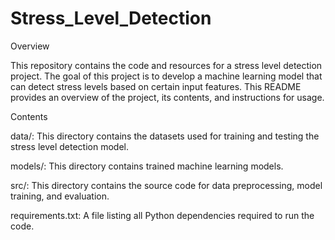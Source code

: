 # Stress_Level_Detection
Overview

This repository contains the code and resources for a stress level detection project. The goal of this project is to develop a machine learning model that can detect stress levels based on certain input features. This README provides an overview of the project, its contents, and instructions for usage.

Contents

data/: This directory contains the datasets used for training and testing the stress level detection model.

models/: This directory contains trained machine learning models.

src/: This directory contains the source code for data preprocessing, model training, and evaluation.

requirements.txt: A file listing all Python dependencies required to run the code.
